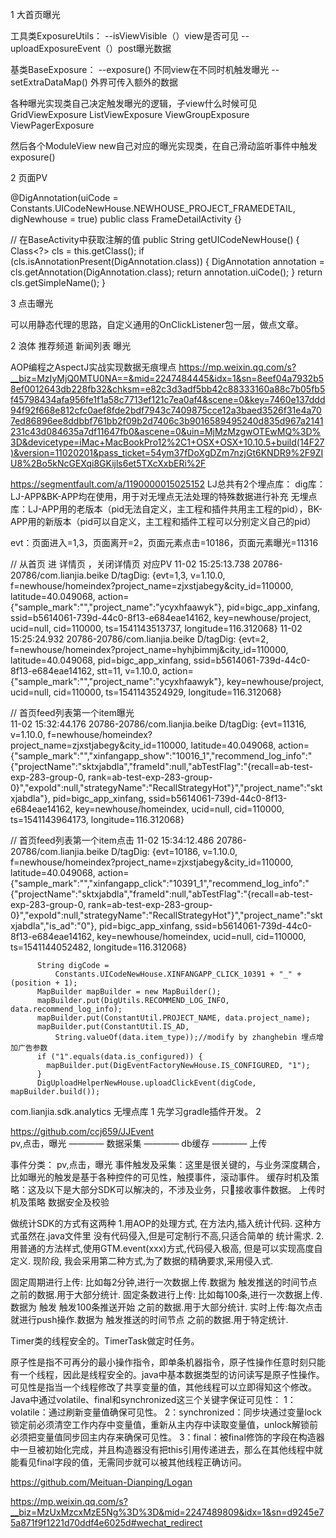 1 大首页曝光 

工具类ExposureUtils：
--isViewVisible（）view是否可见
--uploadExposureEvent（）post曝光数据

基类BaseExposure：
--exposure() 不同view在不同时机触发曝光
--setExtraDataMap() 外界可传入额外的数据

各种曝光实现类自己决定触发曝光的逻辑，子view什么时候可见
GridViewExposure
ListViewExposure
ViewGroupExposure
ViewPagerExposure

然后各个ModuleView new自己对应的曝光实现类，在自己滑动监听事件中触发exposure()

2 页面PV

@DigAnnotation(uiCode = Constants.UICodeNewHouse.NEWHOUSE_PROJECT_FRAMEDETAIL, digNewhouse = true)
public class FrameDetailActivity {}

// 在BaseActivity中获取注解的值
  public String getUICodeNewHouse() {
    Class<?> cls = this.getClass();
    if (cls.isAnnotationPresent(DigAnnotation.class)) {
      DigAnnotation annotation = cls.getAnnotation(DigAnnotation.class);
      return annotation.uiCode();
    }
    return cls.getSimpleName();
  }

3 点击曝光

可以用静态代理的思路，自定义通用的OnClickListener包一层，做点文章。

2 浪体 推荐频道 新闻列表 曝光


AOP编程之AspectJ实战实现数据无痕埋点
https://mp.weixin.qq.com/s?__biz=MzIyMjQ0MTU0NA==&mid=2247484445&idx=1&sn=8eef04a7932b58ef0012643db228fb32&chksm=e82c3d3adf5bb42c88333160a88c7b05fb5f45798434afa956fe1f1a58c7713ef121c7ea0af4&scene=0&key=7460e137ddd94f92f668e812cfc0aef8fde2bdf7943c7409875cce12a3baed3526f31e4a707ed86896ee8ddbbf761bb2f09b2d7406c3b9016589495240d835d967a2141231c43d084635a7df11647fb0&ascene=0&uin=MjMzMzgwOTEwMQ%3D%3D&devicetype=iMac+MacBookPro12%2C1+OSX+OSX+10.10.5+build(14F27)&version=11020201&pass_ticket=54ym37fDoXgDZm7nzjGt6KNDR9%2F9ZIU8%2Bo5kNcGEXqi8GKijls6et5TXcXxbERi%2F


https://segmentfault.com/a/1190000015025152 
LJ总共有2个埋点库：
dig库：LJ-APP&BK-APP均在使用，用于对无埋点无法处理的特殊数据进行补充
无埋点库：LJ-APP用的老版本（pid无法自定义，主工程和插件共用主工程的pid），BK-APP用的新版本（pid可以自定义，主工程和插件工程可以分别定义自己的pid）

evt：页面进入=1,3，页面离开=2，页面元素点击=10186，页面元素曝光=11316

// 从首页 进 详情页 ，关闭详情页  对应PV
11-02 15:25:13.738 20786-20786/com.lianjia.beike D/tagDig: {evt=1,3, v=1.10.0, f=newhouse/homeindex?project_name=zjxstjabegy&city_id=110000, latitude=40.049068, action={"sample_mark":"","project_name":"ycyxhfaawyk"}, pid=bigc_app_xinfang, ssid=b5614061-739d-44c0-8f13-e684eae14162, key=newhouse/project, ucid=null, cid=110000, ts=1541143513737, longitude=116.312068}
11-02 15:25:24.932 20786-20786/com.lianjia.beike D/tagDig: {evt=2, f=newhouse/homeindex?project_name=hyhjbimmj&city_id=110000, latitude=40.049068, pid=bigc_app_xinfang, ssid=b5614061-739d-44c0-8f13-e684eae14162, stt=11, v=1.10.0, action={"sample_mark":"","project_name":"ycyxhfaawyk"}, key=newhouse/project, ucid=null, cid=110000, ts=1541143524929, longitude=116.312068}

// 首页feed列表第一个item曝光  
11-02 15:32:44.176 20786-20786/com.lianjia.beike D/tagDig: {evt=11316, v=1.10.0, f=newhouse/homeindex?project_name=zjxstjabegy&city_id=110000, latitude=40.049068, action={"sample_mark":"","xinfangapp_show":"10016_1","recommend_log_info":"{\"projectName\":\"sktxjabdla\",\"frameId\":null,\"abTestFlag\":\"{recall=ab-test-exp-283-group-0, rank=ab-test-exp-283-group-0}\",\"expoId\":null,\"strategyName\":\"RecallStrategyHot\"}","project_name":"sktxjabdla"}, pid=bigc_app_xinfang, ssid=b5614061-739d-44c0-8f13-e684eae14162, key=newhouse/homeindex, ucid=null, cid=110000, ts=1541143964173, longitude=116.312068}

// 首页feed列表第一个item点击
11-02 15:34:12.486 20786-20786/com.lianjia.beike D/tagDig: {evt=10186, v=1.10.0, f=newhouse/homeindex?project_name=zjxstjabegy&city_id=110000, latitude=40.049068, action={"sample_mark":"","xinfangapp_click":"10391_1","recommend_log_info":"{\"projectName\":\"sktxjabdla\",\"frameId\":null,\"abTestFlag\":\"{recall=ab-test-exp-283-group-0, rank=ab-test-exp-283-group-0}\",\"expoId\":null,\"strategyName\":\"RecallStrategyHot\"}","project_name":"sktxjabdla","is_ad":"0"}, pid=bigc_app_xinfang, ssid=b5614061-739d-44c0-8f13-e684eae14162, key=newhouse/homeindex, ucid=null, cid=110000, ts=1541144052482, longitude=116.312068}

          String digCode =
              Constants.UICodeNewHouse.XINFANGAPP_CLICK_10391 + "_" + (position + 1);
          MapBuilder mapBuilder = new MapBuilder();
          mapBuilder.put(DigUtils.RECOMMEND_LOG_INFO, data.recommend_log_info);
          mapBuilder.put(ConstantUtil.PROJECT_NAME, data.project_name);
          mapBuilder.put(ConstantUtil.IS_AD,
              String.valueOf(data.item_type));//modify by zhanghebin 埋点增加广告参数
          if ("1".equals(data.is_configured)) {
            mapBuilder.put(DigEventFactoryNewHouse.IS_CONFIGURED, "1");
          }
          DigUploadHelperNewHouse.uploadClickEvent(digCode, mapBuilder.build());

com.lianjia.sdk.analytics 无埋点库
1 先学习gradle插件开发。
2 

https://github.com/ccj659/JJEvent  
pv,点击，曝光 ———— 数据采集 ———— db缓存 ———— 上传

事件分类： pv,点击，曝光
事件触发及采集：这里是很关键的，与业务深度耦合，比如曝光的触发是基于各种控件的可见性，触摸事件，滚动事件。
缓存时机及策略：这及以下是大部分SDK可以解决的，不涉及业务，只接收事件数据。
上传时机及策略
数据安全及校验


做统计SDK的方式有这两种
1.用AOP的处理方式, 在方法内,插入统计代码. 这种方式虽然在.java文件里 没有代码侵入,但是可定制行不高,只适合简单的 统计需求.
2.用普通的方法样式,使用GTM.event(xxx)方式,代码侵入极高, 但是可以实现高度自定义.
现阶段, 我会采用第二种方式,为了数据的精确要求,采用侵入式.

固定周期进行上传: 比如每2分钟,进行一次数据上传.数据为 触发推送的时间节点 之前的数据.用于大部分统计.
固定条数进行上传: 比如每100条,进行一次数据上传.数据为 触发 触发100条推送开始 之前的数据.用于大部分统计.
实时上传:每次点击就进行push操作.数据为 触发推送的时间节点 之前的数据.用于特定统计.

Timer类的线程安全的。TimerTask做定时任务。

原子性是指不可再分的最小操作指令，即单条机器指令，原子性操作任意时刻只能有一个线程，因此是线程安全的。java中基本数据类型的访问读写是原子性操作。
 可见性是指当一个线程修改了共享变量的值，其他线程可以立即得知这个修改。
 Java中通过volatile、final和synchronized这三个关键字保证可见性：
 1：volatile：通过刷新变量值确保可见性。
 2：synchronized：同步块通过变量lock锁定前必须清空工作内存中变量值，重新从主内存中读取变量值，unlock解锁前必须把变量值同步回主内存来确保可见性。
 3：final：被final修饰的字段在构造器中一旦被初始化完成，并且构造器没有把this引用传递进去，那么在其他线程中就能看见final字段的值，无需同步就可以被其他线程正确访问。
 

 https://github.com/Meituan-Dianping/Logan 


 https://mp.weixin.qq.com/s?__biz=MzUxMzcxMzE5Ng%3D%3D&mid=2247489809&idx=1&sn=d9245e75a871f9f1221d70ddf4e6025d#wechat_redirect 
